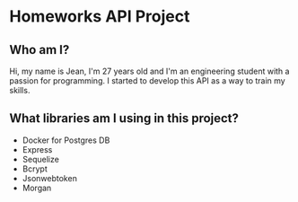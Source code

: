 # Homeworks API Project

## Who am I?

Hi, my name is Jean, I'm 27 years old and I'm an engineering student with a passion for programming. I started to develop this API as a way to train my skills.

## What libraries am I using in this project?

- Docker for Postgres DB
- Express
- Sequelize
- Bcrypt
- Jsonwebtoken
- Morgan
